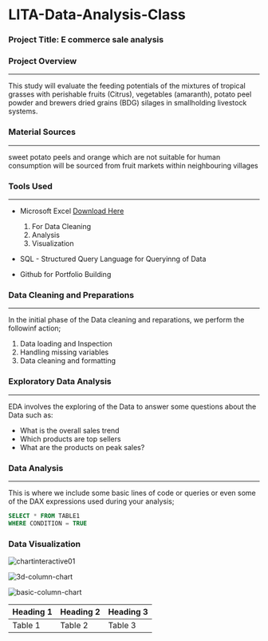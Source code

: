 # LITA-Data-Analysis-Class

### Project Title: E commerce sale analysis

### Project Overview
---
This study will evaluate the feeding potentials of the mixtures of tropical grasses with perishable fruits (Citrus), vegetables (amaranth), potato peel powder and brewers dried grains (BDG) silages in smallholding livestock systems.

### Material Sources
---
sweet potato peels and orange which are not suitable for human consumption will be sourced from fruit markets within neighbouring villages

### Tools Used
---
- Microsoft Excel [Download Here](https://www.youtube.com/live/p46Mkh0Lo68) 
  1. For Data Cleaning
  2. Analysis
  3. Visualization

- SQL - Structured Query Language for Queryinng of Data
- Github for Portfolio Building

### Data Cleaning and Preparations
---
In the initial phase of the Data cleaning and reparations, we perform the followinf action;
1. Data loading and Inspection
2. Handling missing variables
3. Data cleaning and formatting

### Exploratory Data Analysis
---
EDA involves the exploring of the Data to answer some questions about the Data such as:
- What is the overall sales trend
- Which products are top sellers
- What are the products on peak sales?

### Data Analysis
---
This is where we include some basic lines of code or queries or even some of the DAX expressions used during your analysis;

```SQL
SELECT * FROM TABLE1
WHERE CONDITION = TRUE
```

### Data Visualization

![chartinteractive01](https://github.com/user-attachments/assets/0c8de2b4-514e-4b70-8d0f-ec6b360077b8)

![3d-column-chart](https://github.com/user-attachments/assets/478c10bd-cdea-4bee-99fd-cb0bfbaefdce)

![basic-column-chart](https://github.com/user-attachments/assets/253a399c-a7bc-4e86-bf8e-86232255f694)


|Heading 1|Heading 2|Heading 3|
|---------|---------|---------|
|Table 1|Table 2|Table 3|

